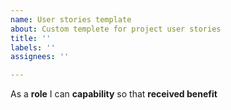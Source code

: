 ```yaml
---
name: User stories template
about: Custom templete for project user stories
title: ''
labels: ''
assignees: ''

---
```


As a **role** I can **capability** so that **received benefit**
